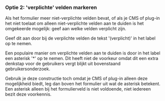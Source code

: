 ### Optie 2: 'verplichte' velden markeren

Als het formulier meer niet-verplichte velden bevat, of als je CMS of plug-in het niet toelaat om alleen niet-verplichte velden aan te duiden is het omgekeerde mogelijk: geef aan welke velden verplicht zijn.

Geef dit aan door bij de verplichte velden de tekst '(verplicht)' in het label op te nemen.

Een populaire manier om verplichte velden aan te duiden is door in het label een asterisk '\*' op te nemen. Dit heeft niet de voorkeur omdat dit een extra denkstap voor de gebruikers vergt blijkt uit bovenstaand gebruikersonderzoek.

Gebruik je deze constructie toch omdat je CMS of plug-in alleen deze mogelijkheid biedt, leg dan boven het formulier uit wat de asterisk betekent. Een asterisk alleen bij het formulierveld is niet voldoende, niet iedereen bezit deze voorkennis.

